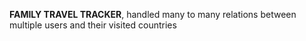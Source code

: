 **FAMILY TRAVEL TRACKER**, handled many to many relations between multiple users and their visited countries
